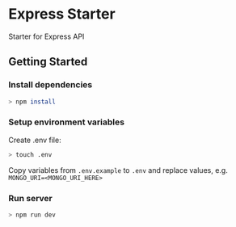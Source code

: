 # Express Starter

Starter for Express API

## Getting Started

### Install dependencies

```bash
> npm install
```

### Setup environment variables

Create .env file:

```bash
> touch .env
```

Copy variables from `.env.example` to `.env` and replace values, e.g. `MONGO_URI=<MONGO_URI_HERE>`

### Run server

```bash
> npm run dev
```
